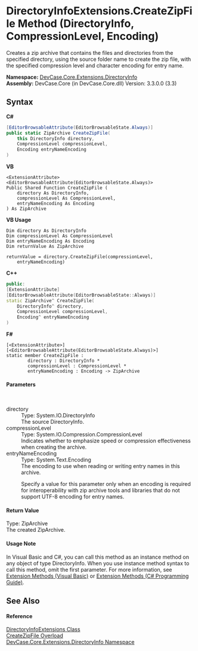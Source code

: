 # DirectoryInfoExtensions.CreateZipFile Method (DirectoryInfo, CompressionLevel, Encoding)
 

Creates a zip archive that contains the files and directories from the specified directory, using the source folder name to create the zip file, with the specified compression level and character encoding for entry name.

**Namespace:**&nbsp;<a href="N_DevCase_Core_Extensions_DirectoryInfo">DevCase.Core.Extensions.DirectoryInfo</a><br />**Assembly:**&nbsp;DevCase.Core (in DevCase.Core.dll) Version: 3.3.0.0 (3.3)

## Syntax

**C#**<br />
``` C#
[EditorBrowsableAttribute(EditorBrowsableState.Always)]
public static ZipArchive CreateZipFile(
	this DirectoryInfo directory,
	CompressionLevel compressionLevel,
	Encoding entryNameEncoding
)
```

**VB**<br />
``` VB
<ExtensionAttribute>
<EditorBrowsableAttribute(EditorBrowsableState.Always)>
Public Shared Function CreateZipFile ( 
	directory As DirectoryInfo,
	compressionLevel As CompressionLevel,
	entryNameEncoding As Encoding
) As ZipArchive
```

**VB Usage**<br />
``` VB Usage
Dim directory As DirectoryInfo
Dim compressionLevel As CompressionLevel
Dim entryNameEncoding As Encoding
Dim returnValue As ZipArchive

returnValue = directory.CreateZipFile(compressionLevel, 
	entryNameEncoding)
```

**C++**<br />
``` C++
public:
[ExtensionAttribute]
[EditorBrowsableAttribute(EditorBrowsableState::Always)]
static ZipArchive^ CreateZipFile(
	DirectoryInfo^ directory, 
	CompressionLevel compressionLevel, 
	Encoding^ entryNameEncoding
)
```

**F#**<br />
``` F#
[<ExtensionAttribute>]
[<EditorBrowsableAttribute(EditorBrowsableState.Always)>]
static member CreateZipFile : 
        directory : DirectoryInfo * 
        compressionLevel : CompressionLevel * 
        entryNameEncoding : Encoding -> ZipArchive 

```


#### Parameters
&nbsp;<dl><dt>directory</dt><dd>Type: System.IO.DirectoryInfo<br />The source DirectoryInfo.</dd><dt>compressionLevel</dt><dd>Type: System.IO.Compression.CompressionLevel<br />Indicates whether to emphasize speed or compression effectiveness when creating the archive.</dd><dt>entryNameEncoding</dt><dd>Type: System.Text.Encoding<br />The encoding to use when reading or writing entry names in this archive. 

 Specify a value for this parameter only when an encoding is required for interoperability with zip archive tools and libraries that do not support UTF-8 encoding for entry names.</dd></dl>

#### Return Value
Type: ZipArchive<br />The created ZipArchive.

#### Usage Note
In Visual Basic and C#, you can call this method as an instance method on any object of type DirectoryInfo. When you use instance method syntax to call this method, omit the first parameter. For more information, see <a href="https://docs.microsoft.com/dotnet/visual-basic/programming-guide/language-features/procedures/extension-methods">Extension Methods (Visual Basic)</a> or <a href="https://docs.microsoft.com/dotnet/csharp/programming-guide/classes-and-structs/extension-methods">Extension Methods (C# Programming Guide)</a>.

## See Also


#### Reference
<a href="T_DevCase_Core_Extensions_DirectoryInfo_DirectoryInfoExtensions">DirectoryInfoExtensions Class</a><br /><a href="Overload_DevCase_Core_Extensions_DirectoryInfo_DirectoryInfoExtensions_CreateZipFile">CreateZipFile Overload</a><br /><a href="N_DevCase_Core_Extensions_DirectoryInfo">DevCase.Core.Extensions.DirectoryInfo Namespace</a><br />